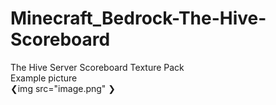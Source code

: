 # Minecraft_Bedrock-The-Hive-Scoreboard
The Hive Server Scoreboard Texture Pack<br>
  Example picture<br>
  ❮img src="image.png" ❯
